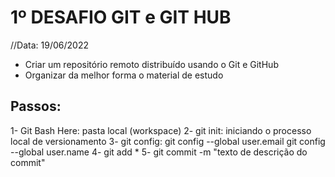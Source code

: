# 1º DESAFIO GIT e GIT HUB

//Data: 19/06/2022
- Criar um repositório remoto distribuído usando o Git e GitHub
- Organizar da melhor forma o material de estudo

## Passos:
1- Git Bash Here: pasta local (workspace)
2- git init: iniciando o processo local de versionamento
3- git config: git config --global user.email
   git config --global user.name
4- git add *
5- git commit -m "texto de descrição do commit"


